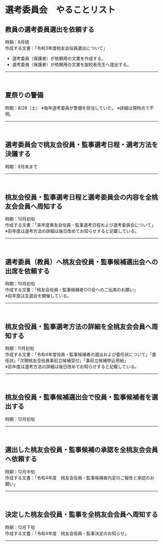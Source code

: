 # 選考委員会　やることリスト

## 教員の選考委員選出を依頼する
時期：6月頃  
作成する文書：「令和3年度桃友会役員選出について」
- 選考委員（保護者）が依頼用の文書を作成する。
- 選考委員（保護者）が依頼用の文書を副校長先生へ提出する。

***
<br>

## 夏祭りの警備
時期：8/28（土）
※毎年選考委員が警備を担当していた。
※詳細は現時点で不明。
***
<br>

## 選考委員会で桃友会役員・監事選考日程・選考方法を決議する
時期：9月末まで  

***
<br>

## 桃友会役員・監事選考日程と選考委員会の内容を全桃友会会員へ周知する
時期：10月初旬  
作成する文書：「来年度東友会役員・監事選考日程および選考委員会について」  
※前年度は選考方法の詳細は後日改めてお知らせすると記載している。  

***
<br>

## 選考委員（教員）へ桃友会役員・監事候補選出会への出席を依頼する
時期：10月初旬  
作成する文書：「桃友会役員・監事候補者○○会へのご出席のお願い」  
※前年度は互選会を開催している。  

***
<br>

## 桃友会役員・監事選考方法の詳細を全桃友会会員へ周知する
時期：11月初旬  
作成する文書：「令和4年度役員・監事候補者の選出および委任状について」「委任状」「次期桃友会役員事前立候補受付」「事前立候補申込用紙」  
※前年度は選考方法の詳細は後日改めてお知らせすると記載している。 

***
<br>

## 桃友会役員・監事候補選出会で役員・監事候補者を選出する
時期：12月初旬  

***
<br>

## 選出した桃友会役員・監事候補の承認を全桃友会会員へ依頼する
時期：12月中旬  
作成する文書：「令和4年度　桃友会役員・監事候補者内定のご報告と承認のお願い」  

***
<br>

## 決定した桃友会役員・監事を全桃友会会員へ周知する
時期：12月下旬  
作成する文書：「令和4年度　桃友会役員・監事決定のお知らせ」  

***
<br>

